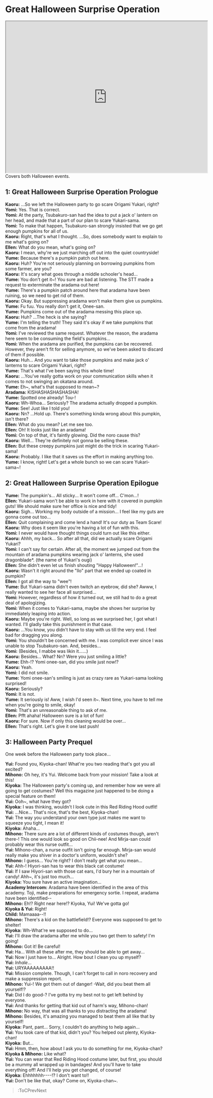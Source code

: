 
Great Halloween Surprise Operation
==================================
[<iframe width="640" height="480" src="https://www.youtube.com/embed/GUIkSASCHRk"></iframe>](:Iframe)  
Covers both Halloween events.

  

## 1: Great Halloween Surprise Operation Prologue
**Kaoru:** ...So we left the Halloween party to go scare Origami Yukari, right?  
**Yomi:** Yes. That is correct.  
**Yomi:** At the party, Tsubakuro-san had the idea to put a jack o' lantern on her head, and made that a part of our plan to scare Yukari-sama.  
**Yomi:** To make that happen, Tsubakuro-san strongly insisted that we go get enough pumpkins for all of us.  
**Kaoru:** Right, that's what I thought. ...So, does somebody want to explain to me what's going on?  
**Ellen:** What do you mean, what's going on?  
**Kaoru:** I mean, why're we just marching off out into the quiet countryside\!  
**Yume:** Because there's a pumpkin patch out here.  
**Kaoru:** Huh? You're not seriously planning on borrowing pumpkins from some farmer, are you?  
**Kaoru:** It's scary what goes through a middle schooler's head...  
**Yume:** You don't get it\~\! You sure are bad at listening. The STT made a request to exterminate the aradama out here\!  
**Yume:** There's a pumpkin patch around here that aradama have been ruining, so we need to get rid of them.  
**Kaoru:** Okay. But suppressing aradama won't make them give us pumpkins.  
**Yume:** Fu fuu. You really don't get it, Onee-san.  
**Yume:** Pumpkins come out of the aradama messing this place up.  
**Kaoru:** Huh? ...The heck is she saying?  
**Yume:** I'm telling the truth\! They said it's okay if we take pumpkins that come from the aradama\!  
**Yomi:** I've reviewed the same request. Whatever the reason, the aradama here seem to be consuming the field's pumpkins...  
**Yomi:** When the aradama are purified, the pumpkins can be recovered. However, they aren't fit for selling anymore, so we've been asked to discard of them if possible.  
**Kaoru:** Huh... And you want to take those pumpkins and make jack o' lanterns to scare Origami Yukari, right?  
**Yume:** That's what I've been saying this whole time\!  
**Kaoru:** ...You've really gotta work on your communication skills when it comes to not swinging an okatana around.  
**Yume:** Eh\~, what's that supposed to mean\~?  
**Aradama:** KISHASHASHASHASHA\!  
**Yume:** Spotted one already\! Tou-\!  
**Kaoru:** Wh-Whoa... Seriously? The aradama actually dropped a pumpkin.  
**Yume:** See\! Just like I told you\!  
**Kaoru:** Nn? ...Hold up. There's something kinda wrong about this pumpkin, isn't there?  
**Ellen:** What do you mean? Let me see too.  
**Ellen:** Oh\! It looks just like an aradama\!  
**Yomi:** On top of that, it's faintly glowing. Did the noro cause this?  
**Kaoru:** Well... They're definitely not gonna be selling these.  
**Ellen:** But these creepy pumpkins just might do the trick in scaring Yukari-sama\!  
**Kaoru:** Probably. I like that it saves us the effort in making anything too.  
**Yume:** I know, right\! Let's get a whole bunch so we can scare Yukari-sama\~\!  

## 2: Great Halloween Surprise Operation Epilogue
**Yume:** The pumpkin's... All sticky... It won't come off... C'mon...\!  
**Ellen:** Yukari-sama won't be able to work in here with it covered in pumpkin guts\! We should make sure her office is nice and tidy\!  
**Kaoru:** Sigh... Working my body outside of a mission... I feel like my guts are gonna come out too...  
**Ellen:** Quit complaining and come lend a hand\! It's our duty as Team Scare\!  
**Kaoru:** Why does it seem like you're having a lot of fun with this.  
**Yomi:** I never would have thought things could turn out like this either.  
**Kaoru:** Ahhh, my back... So after all that, did we actually scare Origami Yukari?  
**Yomi:** I can't say for certain. After all, the moment we jumped out from the mountain of aradama pumpkins wearing jack o' lanterns, she used dragonblade*. (the name of Yukari's ougi)  
**Ellen:** She didn't even let us finish shouting "Happy Halloween\!\"...\!  
**Kaoru:** Wasn't it right around the "llo" part that we ended up coated in pumpkin?  
**Ellen:** I got all the way to "wee"\!  
**Yume:** But Yukari-sama didn't even twitch an eyebrow, did she? Awww, I really wanted to see her face all surprised...  
**Yomi:** However, regardless of how it turned out, we still had to do a great deal of apologizing.  
**Yomi:** When it comes to Yukari-sama, maybe she shows her surprise by immediately leaping into action.  
**Kaoru:** Maybe you're right. Well, so long as we surprised her, I got what I wanted. I'll gladly take this punishment in that case.  
**Kaoru:** ...You know, you didn't have to stay with us till the very end. I feel bad for dragging you along.  
**Yomi:** You shouldn't be concerned with me. I was complicit ever since I was unable to stop Tsubakuro-san. And, besides...  
**Yomi:** (Besides, I mabbe was likin it......)  
**Kaoru:** Besides... What? Nn? Were you just smiling a little?  
**Yume:** Ehh-\!\? Yomi onee-san, did you smile just now\!\?  
**Kaoru:** Yeah.  
**Yomi:** I did not smile.  
**Yume:** Yomi onee-san's smiling is just as crazy rare as Yukari-sama looking surprised\!  
**Kaoru:** Seriously?  
**Yomi:** It is not.  
**Yume:** It seriously is\! Aww, I wish I'd seen it\~. Next time, you have to tell me when you're going to smile, okay\!  
**Yomi:** That's an unreasonable thing to ask of me.  
**Ellen:** Pfft ahaha\! Halloween sure is a lot of fun\!  
**Kaoru:** For sure. Now if only this cleaning would be over...  
**Ellen:** That's right. Let's give it one last push\!  

## 3: Halloween Party Prequel
One week before the Halloween party took place...

  
**Yui:** Found you, Kiyoka-chan\! What're you two reading that's got you all excited?  
**Mihono:** Oh hey, it's Yui. Welcome back from your mission\! Take a look at this\!  
**Kiyoka:** The Halloween party's coming up, and remember how we were all going to get costumes? Well this magazine just happened to be doing a special feature on them\!  
**Yui:** Ooh\~, what have they got?  
**Kiyoka:** I was thinking, wouldn't I look cute in this Red Riding Hood outfit\!  
**Yui:** ...Nice... That's nice, that's the best, Kiyoka-chan\!  
**Yui:** The way you understand your own type just makes me want to squeeze you tight, I mean it\!  
**Kiyoka:** Ahaha...  
**Mihono:** There sure are a lot of different kinds of costumes though, aren't there-\! This one would look so good on Chii-nee\! And Mirja-san could probably wear this nurse outfit...  
**Yui:** Mihono-chan, a nurse outfit isn't going far enough. Mirja-san would really make you shiver in a doctor's uniform, wouldn't she?  
**Mihono:** I guess... You're right? I don't really get what you mean...  
**Yui:** Ahh-\! Hiyori-san has to wear this black cat costume\!  
**Yui:** If I saw Hiyori-san with those cat ears, I'd bury her in a mountain of candy\! Ahh\~, it's just too much...  
**Kiyoka:** You sure have an active imagination...  
**Academy Intercom:** Aradama have been identified in the area of this academy. Toji, make preparations for emergency sortie. I repeat, aradama have been identified--  
**Mihono:** Eh\!\? Right near here\!\? Kiyoka, Yui\! We've gotta go\!  
**Kiyoka & Yui:** Right\!  
**Child:** Mamaaaa--\!\!  
**Mihono:** There's a kid on the battlefield\!\? Everyone was supposed to get to shelter\!  
**Kiyoka:** Wh-What're we supposed to do...  
**Yui:** I'll draw the aradama after me while you two get them to safety\! I'm going\!  
**Mihono:** Got it\! Be careful\!  
**Yui:** Ha... With all these after me, they should be able to get away...  
**Yui:** Now I just have to... Alright. How bout I clean you up myself?  
**Yui:** *Inhale*...  
**Yui:** URYAAAAAAAAA\!\!  
**Yui:** Mission complete. Though, I can't forget to call in noro recovery and make a suppression report.  
**Mihono:** Yui-\! We got them out of danger\! -Wait, did you beat them all yourself\!\?  
**Yui:** Did I do good-? I've gotta try my best not to get left behind by everyone.  
**Yui:** And thanks for getting that kid out of harm's way, Mihono-chan\!  
**Mihono:** No way, that was all thanks to you distracting the aradama\!  
**Mihono:** Besides, it's amazing you managed to beat them all like that by yourself\!  
**Kiyoka:** Pant, pant... Sorry, I couldn't do anything to help again...  
**Yui:** You took care of that kid, didn't you? You helped out plenty, Kiyoka-chan\!  
**Kiyoka:** But...  
**Yui:** Hmm, then, how about I ask you to do something for me, Kiyoka-chan?  
**Kiyoka & Mihono:** Like what?  
**Yui:** You can wear that Red Riding Hood costume later, but first, you should be a mummy all wrapped up in bandages\! And you'll have to take everything off\! And I'll help you get changed, of course\!  
**Kiyoka:** Ehhhhhhh----\!\? I don't want to\!\!  
**Yui:** Don't be like that, okay? Come on, Kiyoka-chan\~.  
> :ToCPrevNext